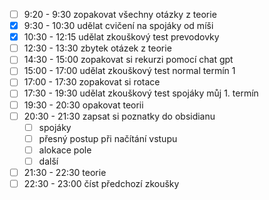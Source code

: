 - [ ] 9:20 - 9:30 zopakovat všechny otázky z teorie
- [x] 9:30 - 10:30 udělat cvičení na spojáky od míši
- [x] 10:30 - 12:15 udělat zkouškový test prevodovky
- [ ] 12:30 - 13:30 zbytek otázek z teorie
- [ ] 14:30 - 15:00 zopakovat si rekurzi pomocí chat gpt
- [ ] 15:00 - 17:00 udělat zkouškový test normal termín 1
- [ ] 17:00 - 17:30 zopakovat si rotace
- [ ] 17:30 - 19:30 udělat zkouškový test spojáky můj 1. termín
- [ ] 19:30 - 20:30 opakovat teorii
- [ ] 20:30 - 21:30 zapsat si poznatky do obsidianu
	- [ ] spojáky
	- [ ] přesný postup při načítání vstupu
	- [ ] alokace pole
	- [ ] další
- [ ] 21:30 - 22:30 teorie
- [ ] 22:30 - 23:00 číst předchozí zkoušky